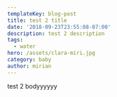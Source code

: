 ```yaml
---
templateKey: blog-post
title: test 2 title
date: '2018-09-23T23:55:08-07:00'
description: test 2 description
tags:
  - water
hero: /assets/clara-miri.jpg
category: baby
author: mirian
---
```

test 2 bodyyyyyy
